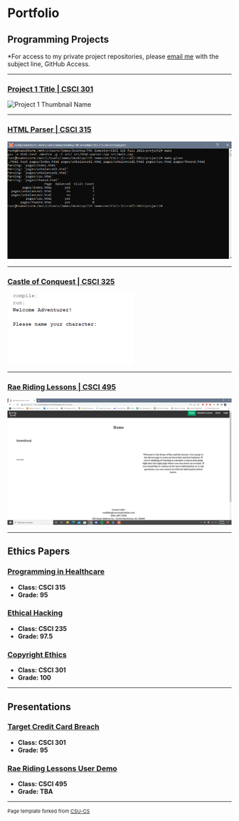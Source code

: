 Portfolio
=========

Programming Projects
--------------------

*For access to my private project repositories, please [email me](mailto:jcway@csustudent.net?subject=GitHub%20Access) with the subject line, GitHub Access.

---
### [Project 1 Title | CSCI 301](project1)

![Project 1 Thumbnail Name](images/dummy_thumbnail.jpg)

---
### [HTML Parser | CSCI 315](project2)

![HTML Parser](/images/HTML%20Parser/Parser.png)

---
### [Castle of Conquest | CSCI 325](project3)

![Castle Of ConQuest Starting new game](/images/Castle%20of%20Conquest/Start.png)

---
### [Rae Riding Lessons | CSCI 495](project4)

![Project 4 Thumbnail Name](/images/Rae%20Riding%20Lessons/home.png)

---

Ethics Papers
-------------

### [Programming in Healthcare](/pdf/Programming%20in%20Healthcare.pdf)

-   **Class: CSCI 315**  
-   **Grade: 95**

### [Ethical Hacking](/pdf/Ethical%20Hacking.pdf)

-   **Class: CSCI 235** 
-   **Grade: 97.5**

### [Copyright Ethics](/pdf/Copyright$20Ethics.pdf)

-   **Class: CSCI 301** 
-   **Grade: 100**

---

Presentations
-------------

### [Target Credit Card Breach](/pdf/Target%20Credit%20Card%20Breach.pdf)

- **Class: CSCI 301** 
- **Grade: 95**


### [Rae Riding Lessons User Demo](https://youtu.be/W3RXVxgiFP8)

- **Class: CSCI 495**
- **Grade: TBA**

---

<p style="font-size:11px">Page template forked from <a href="https://github.com/csu-cs/csci-portfolio">CSU-CS</a></p>
<!-- Remove above link if you don't want to attributive -->
